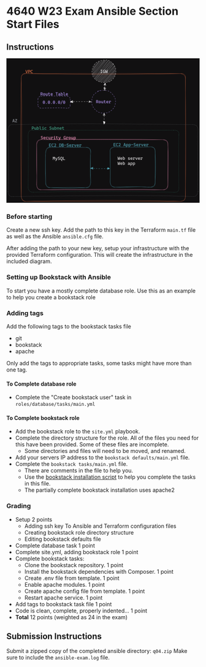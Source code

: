 # 4640 W23 Exam Ansible Section Start Files

## Instructions

![diagram](./assets/dia.png)

### Before starting

Create a new ssh key. 
Add the path to this key in the Terraform `main.tf` file as well as the Ansible `ansible.cfg` file.

After adding the path to your new key, setup your infrastructure with the provided Terraform configuration. This will create the infrastructure in the included diagram.

### Setting up Bookstack with Ansible

To start you have a mostly complete database role. Use this as an example to help you create a bookstack role

### Adding tags

Add the following tags to the bookstack tasks file
- git
- bookstack
- apache

Only add the tags to appropriate tasks, some tasks might have more than one tag.

#### To Complete database role

- Complete the "Create bookstack user" task in `roles/database/tasks/main.yml`

#### To Complete bookstack role 

- Add the bookstack role to the `site.yml` playbook.
- Complete the directory structure for the role. All of the files you need for this have been provided. Some of these files are incomplete.
  - Some directories and files will need to be moved, and renamed. 
- Add your servers IP address to the `bookstack defaults/main.yml` file.
- Complete the `bookstack tasks/main.yml` file.
  - There are comments in the file to help you.
  - Use the [bookstack installation script](https://github.com/BookStackApp/devops/blob/main/scripts/installation-ubuntu-22.04.sh) to help you complete the tasks in this file.
  - The partially complete bookstack installation uses apache2

### Grading

- Setup 2 points
  - Adding ssh key To Ansible and Terraform configuration files
  - Creating bookstack role directory structure
  - Editing bookstack defaults file
- Complete database task 1 point
- Complete site.yml, adding bookstack role 1 point
- Complete bookstack tasks:
  - Clone the bookstack repository. 1 point
  - Install the bookstack dependencies with Composer. 1 point
  - Create .env file from template. 1 point
  - Enable apache modules. 1 point
  - Create apache config file from template. 1 point
  - Restart apache service. 1 point
- Add tags to bookstack task file 1 point
- Code is clean, complete, properly indented... 1 point
- **Total** 12 points (weighted as 24 in the exam)

## Submission Instructions
Submit a zipped copy of the completed ansible directory: `q04.zip`
Make sure to include the `ansible-exam.log` file.
